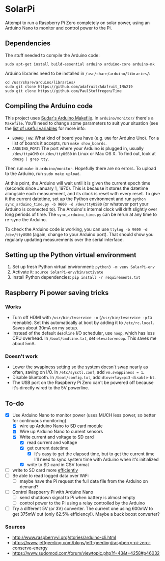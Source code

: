# SolarPi

Attempt to run a Raspberry Pi Zero completely on solar power, using an Arduino Nano to monitor and control power to the Pi.

## Dependencies

The stuff needed to compile the Arduino code:

`sudo apt-get install build-essential arduino arduino-core arduino-mk`

Arduino libraries need to be installed in `/usr/share/arduino/libraries/`:

```
cd /usr/share/arduino/libraries/
sudo git clone https://github.com/adafruit/Adafruit_INA219
sudo git clone https://github.com/PaulStoffregen/Time
```

## Compiling the Arduino code

This project uses [Sudar's Arduino Makefile](https://github.com/sudar/Arduino-Makefile). In `arduino/monitor/` there's a `Makefile`. You'll need to change some parameters to suit your situation (see the [list of useful variables](https://github.com/sudar/Arduino-Makefile#useful-variables) for more info:

- `BOARD_TAG`: What kind of board you have (e.g. `UNO` for Arduino Uno). For a list of boards it accepts, run `make show_boards`.
- `ARDUINO_PORT`: The port where your Arduino is plugged in, usually `/dev/ttyACM0` or `/dev/ttyUSB0` in Linux or Mac OS X. To find out, look at `dmesg | grep tty`.

Then run `make` in `arduino/monitor`. Hopefully there are no errors. To upload to the Arduino, run `sudo make upload`.

At this point, the Arduino will wait until it is given the current epoch time (seconds since January 1, 1970). This is because it stores the datetime alongside each measurement, and its clock is reset with every reset. To give it the current datetime, set up the Python environment and run `python sync_arduino_time.py -b 9600 -d /dev/ttyUSB0` (or whatever port your Arduino is connected to). The Arduino's internal clock will drift slightly over long periods of time. The `sync_arduino_time.py` can be rerun at any time to re-sync the Arduino.

To check the Arduino code is working, you can use `ttylog -b 9600 -d /dev/ttyUSB0` (again, change to your Arduino port). That should show you regularly updating measurements over the serial interface.

## Setting up the Python virtual environment

1. Set up fresh Python virtual environment: `python3 -m venv SolarPi-env`
2. Activate it: `source SolarPi-env/bin/activate`
3. Install Python dependencies: `pip install -r requirements.txt`

## Raspberry Pi power saving tricks

### Works

- Turn off HDMI with `/usr/bin/tvservice -o` (`/usr/bin/tvservice -p` to reenable). Set this automatically at boot by adding it to `/etc/rc.local`. Saves about 30mA on my setup. 
- Instead of the default `deadline` I/O schedular, use `noop`, which has less CPU overhead. In `/boot/cmdline.txt`, set `elevator=noop`. This saves me about 5mA.

### Doesn't work

- Lower the swapiness setting so the system doesn't swap nearly as often, saving on I/O. In `/etc/sysctl.conf`, add `vm.swappiness = 1`.
- Disable bluetooth. In `/boot/config.txt`, add `dtoverlay=pi3-disable-bt`.
- The USB port on the Raspberry Pi Zero can't be powered off because it's directly wired to the 5V powerline.

## To-do

- [x] Use Arduino Nano to monitor power (uses MUCH less power, so better for continuous monitoring)
    - [x] wire up Arduino Nano to SD card module
    - [x] Wire up Arduino Nano to current sensors
    - [x] Write current and voltage to SD card 
        - [x] read current and voltage
        - [x] get current datetime
            - [x] It's easy to get the elapsed time, but to get the current time I'll need to sync system time with Arduino when it's initialized
        - [x] write to SD card in CSV format
- [ ] write to SD card more [efficiently](https://hackingmajenkoblog.wordpress.com/2016/03/25/fast-efficient-data-storage-on-an-arduino/)
- [ ] Be able to read logged data over WiFi
    - [ ] maybe have the Pi request the full data file from the Arduino on demand?
- [ ] Control Raspberry Pi with Arduino Nano
    - [ ] send shutdown signal to Pi when battery is almost empty
    - [ ] control power to the Pi using a relay controlled by the Arduino
- [ ] Try a different 5V (or 3V) converter. The current one using 600mW to get 375mW out (only 62.5% efficiency!). Maybe a buck boost converter?

### Sources

- http://www.raspberryvi.org/stories/arduino-cli.html
- https://www.jeffgeerling.com/blogs/jeff-geerling/raspberry-pi-zero-conserve-energy
- https://www.sudomod.com/forum/viewtopic.php?f=43&t=4258#p46032
